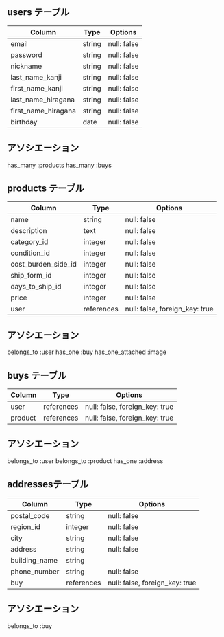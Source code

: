 ## users テーブル
| Column        | Type   | Options     |
| --------------------| ------ | ----------  |
| email               | string | null: false |
| password            | string | null: false |
| nickname            | string | null: false |
| last_name_kanji     | string | null: false |
| first_name_kanji    | string | null: false |
| last_name_hiragana  | string | null: false |
| first_name_hiragana | string | null: false |
| birthday            | date   | null: false |
## アソシエーション
has_many :products
has_many :buys



## products テーブル
| Column              | Type       | Options                          |
| ------------------- | -----------| ---------------------------------|
| name                | string     | null: false                      |
| description         | text       | null: false                      |
| category_id         | integer    | null: false                      |
| condition_id        | integer    | null: false                      |
| cost_burden_side_id | integer    | null: false                      |
| ship_form_id        | integer    | null: false                      |
| days_to_ship_id     | integer    | null: false                      |
| price               | integer    | null: false                      |
| user                | references | null: false, foreign_key: true   |

## アソシエーション
belongs_to :user
has_one :buy
has_one_attached :image



## buys テーブル
| Column         | Type       | Options                         |
| ---------      | ---------- | ------------------------------- |
| user           | references | null: false, foreign_key: true  |
| product        | references | null: false, foreign_key: true  |

## アソシエーション
belongs_to :user
belongs_to :product
has_one :address


## addressesテーブル
| Column         | Type       | Options                         |
| ---------------| -----------| --------------------------------|
| postal_code    | string    | null: false                     |
| region_id      | integer    | null: false                     |
| city           | string     | null: false                     |
| address        | string     | null: false                     |
| building_name  | string     |                                 |
| phone_number   | string     | null: false                     |
| buy            | references | null: false, foreign_key: true  |

## アソシエーション
belongs_to :buy



